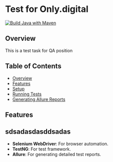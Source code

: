# Test for Only.digital
[![Build Java with Maven](https://github.com/Nostalgeek23/ForOnlyQATest/actions/workflows/maven.yml/badge.svg)](https://github.com/Nostalgeek23/ForOnlyQATest/actions/workflows/maven.yml)

## Overview

This is a test task for QA position
## Table of Contents

- [Overview](#overview)
- [Features](#features)
- [Setup](#setup)
- [Running Tests](#running-tests)
- [Generating Allure Reports](#generating-allure-reports)

## Features

## sdsadasdasddsadas
- **Selenium WebDriver**: For browser automation.
- **TestNG**: For test framework.
- **Allure**: For generating detailed test reports.
